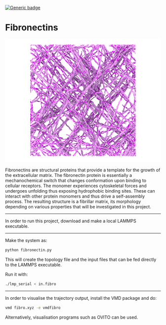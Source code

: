 [![Generic badge](https://img.shields.io/badge/status-in%20progress-green.svg)](https://shields.io/)
# Fibronectins


<p align="center">
  <img src="snapshots/mesh_view_bright.png" width="532" height="400" title="hover text">
</p>

Fibronectins are structural proteins that provide a template for the growth of the extracellular matrix. The fibronectin protein is essentially a mechanochemical switch that changes conformation upon binding to cellular receptors. The monomer experiences cytoskeletal forces and  undergoes unfolding thus exposing hydrophobic binding sites. These can interact with other protein monomers and thus drive a self-assembly process. The resulting structure is a fibrillar matrix, its morphology depending on various properties that will be investigated in this project.

---

In order to run this project, download and make a local LAMMPS executable.

---

Make the system as:

```python 
python fibronectin.py
```

This will create the topology file and the input files that can be fed directly to the LAMMPS executable.
 
Run it with:

```bash
./lmp_serial < in.fibro
```

---
In order to visualise the trajectory output, install the VMD package and do:

```bash
vmd fibro.xyz -e vmdfibro
```
Alternatively, visualisation programs such as OVITO can be used.
